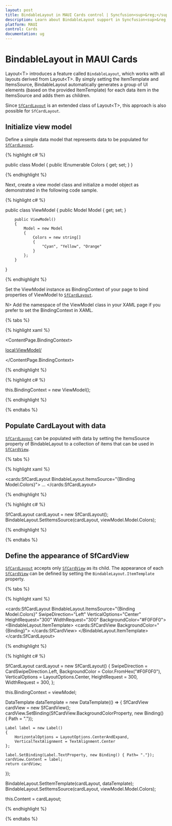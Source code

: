 ```yaml
---
layout: post
title: BindableLayout in MAUI Cards control | Syncfusion<sup>&reg;</sup>
description: Learn about BindableLayout support in Syncfusion<sup>&reg;</sup> Essential Studio<sup>&reg;</sup> MAUI Cards control, its elements and more.
platform: MAUI
control: Cards
documentation: ug
---
```


# BindableLayout in MAUI Cards

Layout&lt;T&gt; introduces a feature called `BindableLayout`, which works with all layouts derived from Layout&lt;T&gt;. By simply setting the ItemTemplate and ItemsSource, BindableLayout automatically generates a group of UI elements (based on the provided ItemTemplate) for each data item in the ItemsSource and adds them as children.

Since [`SfCardLayout`](https://help.syncfusion.com/cr/maui/Syncfusion.Maui.Cards.SfCardLayout.html) is an extended class of Layout&lt;T&gt;, this approach is also possible for `SfCardLayout`.

## Initialize view model

Define a simple data model that represents data to be populated for [`SfCardLayout`](https://help.syncfusion.com/cr/maui/Syncfusion.Maui.Cards.SfCardLayout.html).

{% highlight c# %}

public class Model
{
   public IEnumerable<string> Colors { get; set; }
}

{% endhighlight %} 

Next, create a view model class and initialize a model object as demonstrated in the following code sample.

{% highlight c# %}

public class ViewModel 
{
        public Model Model { get; set; }

        public ViewModel()
        {
            Model = new Model
            {
                Colors = new string[]
                {
                    "Cyan", "Yellow", "Orange"
                }
            };
        }
 }

{% endhighlight %} 

Set the ViewModel instance as BindingContext of your page to bind properties of ViewModel to [`SfCardLayout`](https://help.syncfusion.com/cr/maui/Syncfusion.Maui.Cards.SfCardLayout.html). 

N> Add the namespace of the ViewModel class in your XAML page if you prefer to set the BindingContext in XAML. 

{% tabs %} 

{% highlight xaml %}

<ContentPage.BindingContext>

<local:ViewModel/>

</ContentPage.BindingContext>

{% endhighlight %}

{% highlight c# %}

this.BindingContext = new ViewModel();      

{% endhighlight %}

{% endtabs %}

## Populate CardLayout with data

[`SfCardLayout`](https://help.syncfusion.com/cr/maui/Syncfusion.Maui.Cards.SfCardLayout.html) can be populated with data by setting the ItemsSource property of BindableLayout to a collection of items that can be used in [`SfCardView`](https://help.syncfusion.com/cr/maui/Syncfusion.Maui.Cards.SfCardView.html).

{% tabs %} 

{% highlight xaml %}

<cards:SfCardLayout BindableLayout.ItemsSource="{Binding Model.Colors}">
…
</cards:SfCardLayout>

{% endhighlight %}

{% highlight c# %}

SfCardLayout cardLayout = new SfCardLayout();
BindableLayout.SetItemsSource(cardLayout, viewModel.Model.Colors);

{% endhighlight %}

{% endtabs %}

## Define the appearance of SfCardView

[`SfCardLayout`](https://help.syncfusion.com/cr/maui/Syncfusion.Maui.Cards.SfCardLayout.html) accepts only [`SfCardView`](https://help.syncfusion.com/cr/maui/Syncfusion.Maui.Cards.SfCardView.html) as its child. The appearance of each [`SfCardView`](https://help.syncfusion.com/cr/maui/Syncfusion.Maui.Cards.SfCardView.html) can be defined by setting the `BindableLayout.ItemTemplate` property.

{% tabs %} 

{% highlight xaml %}

<cards:SfCardLayout BindableLayout.ItemsSource="{Binding Model.Colors}"  SwipeDirection="Left" VerticalOptions="Center"  HeightRequest="300" WidthRequest="300" BackgroundColor="#F0F0F0">
        <BindableLayout.ItemTemplate>
            <DataTemplate>
                <cards:SfCardView BackgroundColor="{Binding}">
                    <Label Text="{Binding}" HorizontalOptions="CenterAndExpand" VerticalTextAlignment="Center"/>
                </cards:SfCardView>
            </DataTemplate>
        </BindableLayout.ItemTemplate>
</cards:SfCardLayout>

{% endhighlight %}

{% highlight c# %}

SfCardLayout cardLayout = new SfCardLayout()
{
    SwipeDirection = CardSwipeDirection.Left,
    BackgroundColor = Color.FromHex("#F0F0F0"),
    VerticalOptions = LayoutOptions.Center,
    HeightRequest = 300,
    WidthRequest = 300,
};

this.BindingContext = viewModel;

DataTemplate dataTemplate = new DataTemplate(() =>
{
    SfCardView cardView = new SfCardView();
    cardView.SetBinding(SfCardView.BackgroundColorProperty, new Binding() { Path = "."});

    Label label = new Label()
    {
        HorizontalOptions = LayoutOptions.CenterAndExpand,
        VerticalTextAlignment = TextAlignment.Center
    };

    label.SetBinding(Label.TextProperty, new Binding() { Path= "."});
    cardView.Content = label;
    return cardView;
});

BindableLayout.SetItemTemplate(cardLayout, dataTemplate);
BindableLayout.SetItemsSource(cardLayout, viewModel.Model.Colors);

this.Content = cardLayout;

{% endhighlight %}

{% endtabs %}